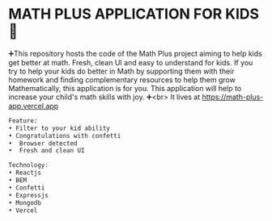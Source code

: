 
# MATH PLUS APPLICATION FOR KIDS📐

➕This repository hosts the code of the Math Plus project aiming to help kids get better at math. Fresh, clean UI and easy to understand for kids. If you try to help your kids do better in Math by supporting them with their homework and finding complementary resources to help them grow Mathematically, this application is for you. This application will help to increase your child's math skills with joy. ➕<br\> 
It lives at https://math-plus-app.vercel.app

```bash
Feature:
• Filter to your kid ability
• Congratulations with confetti
•  Browser detected
•  Fresh and clean UI

Technology:
• Reactjs
• BEM
• Confetti
• Expressjs
• Mongodb
• Vercel
```
